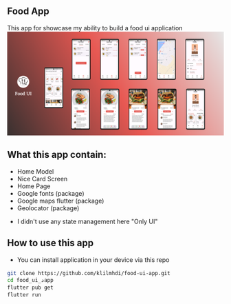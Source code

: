 ## Food App

This app for showcase my ability to build a food ui application 
<img src="food_ui_1.png">
## What this app contain:
- Home Model
- Nice Card Screen
- Home Page
- Google fonts (package)
- Google maps flutter (package)
- Geolocator (package)
* I didn't use any state management here "Only UI"

## How to use this app
- You can install application in your device via this repo
```bash
git clone https://github.com/klilmhdi/food-ui-app.git
cd food_ui_دapp
flutter pub get
flutter run
```
